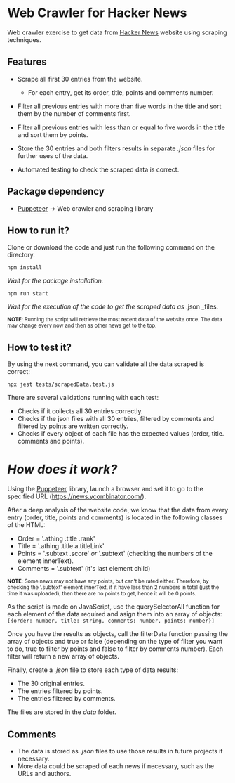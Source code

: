 # Web Crawler for Hacker News

Web crawler exercise to get data from [Hacker News](https://news.ycombinator.com/news) website using scraping techniques.

## Features

- Scrape all first 30 entries from the website.
	- For each entry, get its order, title, points and comments number.
- Filter all previous entries with more than five words in the title and sort them by the number of comments first.  
- Filter all previous entries with less than or equal to five words in the title and sort them by points.
- Store the 30 entries and both filters results in separate _.json_ files for further uses of the data.

- Automated testing to check the scraped data is correct.

## Package dependency

- [Puppeteer](https://pptr.dev/) →  Web crawler and scraping library

## How to run it?

Clone or download the code and just run the following command on the directory.

`npm install`

_Wait for the package installation._

`npm run start`

_Wait for the execution of the code to get the scraped data as_ .json _files.

<sup>**NOTE**: Running the script will retrieve the most recent data of the website once. The data may change every now and then as other news get to the top.</sup>

## How to test it?

By using the next command, you can validate all the data scraped is correct:

`npx jest tests/scrapedData.test.js`

There are several validations running with each test:
- Checks if it collects all 30 entries correctly.
- Checks if the json files with all 30 entries, filtered by comments and filtered by points are written correctly.
- Checks if every object of each file has the expected values (order, title. comments and points).

# _How does it work?_

Using the [Puppeteer](https://pptr.dev/) library, launch a browser and set it to go to the specified URL (https://news.ycombinator.com/).

After a deep analysis of the website code, we know that the data from every entry (order, title, points and comments) is located in the following classes of the HTML:
- Order = '.athing .title .rank'
- Title = '.athing .title a.titleLink'
- Points = '.subtext .score' _or_ '.subtext' (checking the numbers of the element innerText).
- Comments = '.subtext' (it's last element child)

<sup>**NOTE**: Some news may not have any points, but can't be rated either. Therefore, by checking the '.subtext' element innerText, if it have less than 2 numbers in total (just the time it was uploaded), then there are no points to get, hence it will be 0 points.</sup>

As the script is made on JavaScript, use the querySelectorAll function for each element of the data required and asign them into an array of objects:
`[{order: number, title: string, comments: number, points: number}]`

Once you have the results as objects, call the filterData function passing the array of objects and true or false (depending on the type of filter you want to do, true to filter by points and false to filter by comments number). Each filter will return a new array of objects.

Finally, create a _.json_ file to store each type of data results:
- The 30 original entries.
- The entries filtered by points.
- The entries filtered by comments.

The files are stored in the _data_ folder.

## Comments

- The data is stored as _.json_ files to use those results in future projects if necessary.
- More data could be scraped of each news if necessary, such as the URLs and authors.